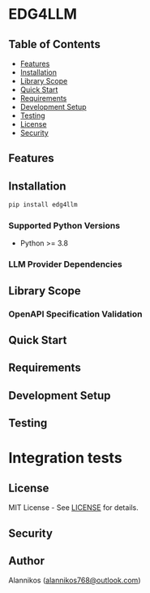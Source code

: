 # EDG4LLM

## Table of Contents
- [Features](#features)
- [Installation](#installation)
- [Library Scope](#library-scope)
- [Quick Start](#quick-start)
- [Requirements](#requirements)
- [Development Setup](#development-setup)
- [Testing](#testing)
- [License](#license)
- [Security](#security)

## Features


## Installation

```bash
pip install edg4llm
```

### Supported Python Versions
- Python >= 3.8

### LLM Provider Dependencies


## Library Scope


### OpenAPI Specification Validation


## Quick Start


## Requirements


## Development Setup

## Testing

# Integration tests


## License

MIT License - See [LICENSE](LICENSE) for details.

## Security

## Author
Alannikos (alannikos768@outlook.com)